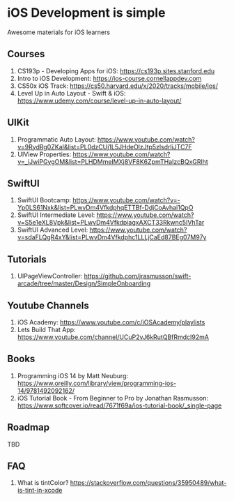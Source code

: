   # iOS Development is simple
Awesome materials for iOS learners


## Courses
1. CS193p - Developing Apps for iOS: https://cs193p.sites.stanford.edu
2. Intro to iOS Development: https://ios-course.cornellappdev.com
3. CS50x iOS Track: https://cs50.harvard.edu/x/2020/tracks/mobile/ios/
4. Level Up in Auto Layout - Swift & iOS: https://www.udemy.com/course/level-up-in-auto-layout/

## UIKit
1. Programmatic Auto Layout: https://www.youtube.com/watch?v=9RydRg0ZKaI&list=PL0dzCUj1L5JHdeOlzJtp5zlsdrliJTC7F
2. UIView Properties: https://www.youtube.com/watch?v=_iJwiPGygOM&list=PLHDMmeIMXj8VF8K6ZpmTHaIzcBQxGRlht

## SwiftUI
1. SwiftUI Bootcamp: https://www.youtube.com/watch?v=-Yp0LS61Nxk&list=PLwvDm4VfkdphqETTBf-DdjCoAvhai1QpO
2. SwiftUI Intermediate Level: https://www.youtube.com/watch?v=S5e1eXL8Vpk&list=PLwvDm4VfkdpiagxAXCT33Rkwnc5IVhTar
3. SwiftUI Advanced Level: https://www.youtube.com/watch?v=sdaFLQgR4xY&list=PLwvDm4Vfkdphc1LLLjCaEd87BEg07M97y

## Tutorials
1. UIPageViewController: https://github.com/jrasmusson/swift-arcade/tree/master/Design/SimpleOnboarding

## Youtube Channels
1. iOS Academy: https://www.youtube.com/c/iOSAcademy/playlists
2. Lets Build That App: https://www.youtube.com/channel/UCuP2vJ6kRutQBfRmdcI92mA


## Books
1. Programming iOS 14 by Matt Neuburg: https://www.oreilly.com/library/view/programming-ios-14/9781492092162/
2. iOS Tutorial Book - From Beginner to Pro by Jonathan Rasmusson: https://www.softcover.io/read/7671f69a/ios-tutorial-book/_single-page

## Roadmap
TBD

## FAQ
1. What is tintColor? https://stackoverflow.com/questions/35950489/what-is-tint-in-xcode
